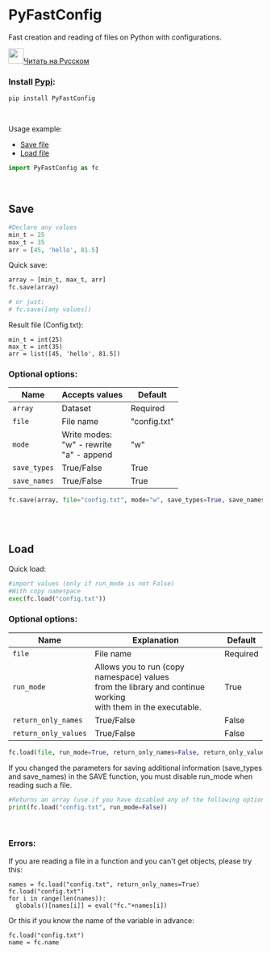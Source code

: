 # PyFastConfig
Fast creation and reading of files on Python with configurations.

<a href="README_rus.md"><img src="https://emojio.ru/images/twitter-64/1f1f7-1f1fa.png" width="30" height="30"></img>Читать на Русском</a>

### Install <a href="https://pypi.org/project/PyFastConfig/">Pypi</a>:
```
pip install PyFastConfig
```

</br>

Usage example:

<ul>
  <li><a href="#save">Save file</a></li>
  <li><a href="#load">Load file</a></li>
</ul>

```Python
import PyFastConfig as fc
```
<br/>

## Save
```Python
#Declare any values
min_t = 25
max_t = 35
arr = [45, 'hello', 81.5]
```
Quick save:
```Python
array = [min_t, max_t, arr]
fc.save(array)

# or just:
# fc.save([any values])
```
Result file (Config.txt):
```
min_t = int(25)
max_t = int(35)
arr = list([45, 'hello', 81.5])
```

### Optional options:

<table>
  <thead>
  <tr>       <th align="center">Name</th>       <th align="center">Accepts values</th>       <th align="center">Default</th></tr>
  </thead>
  
  <tr><td>   <code>array</code></td>            <td>Dataset</td>                             <td>Required</td></tr>
  <tr><td>   <code>file</code></td>             <td>File name</td>                           <td>"config.txt"</td></tr>
  <tr><td>   <code>mode</code></td>             <td>Write modes:<br/>"w" - rewrite<br/>"a" - append</td>        <td>"w"</td></tr>
  <tr><td>   <code>save_types</code></td>       <td>True/False</td>                          <td>True</td></tr>
  <tr><td>   <code>save_names</code></td>       <td>True/False</td>                          <td>True</td></tr>
</table>

```Python
fc.save(array, file="config.txt", mode="w", save_types=True, save_names=True)
```

<br/>
<br/>

## Load
Quick load:
```Python
#import values (only if run_mode is not False)
#With copy namespace
exec(fc.load("config.txt"))
```
### Optional options:

<table>
  <thead>
  <tr>       <th align="center">Name</th>       <th align="center">Explanation</th>       <th align="center">Default</th></tr>
  </thead>
  
  <tr><td>   <code>file</code></td>             <td>File name</td>                           <td>Required</td></tr>
  <tr><td>   <code>run_mode</code></td>            <td>Allows you to run (copy namespace) values<br/>from the library and continue working<br/>with them in the executable.</td>                             <td>True</td></tr>
  <tr><td>   <code>return_only_names</code></td>             <td>True/False</td>                           <td>False</td></tr>
  <tr><td>   <code>return_only_values</code></td>             <td>True/False</td>        <td>False</td></tr>

</table>

```Python
fc.load(file, run_mode=True, return_only_names=False, return_only_values=False)
```

If you changed the parameters for saving additional information (save_types and save_names) in the SAVE function, you must disable run_mode when reading such a file.

```Python
#Returns an array (use if you have disabled any of the following options: save_types or save_names)
print(fc.load("config.txt", run_mode=False))
```

<br/>

### Errors:

If you are reading a file in a function and you can't get objects, please try this:
```
names = fc.load("config.txt", return_only_names=True)
fc.load("config.txt")
for i in range(len(names)):
  globals()[names[i]] = eval("fc."+names[i])
```

Or this if you know the name of the variable in advance:
```
fc.load("config.txt")
name = fc.name
```
